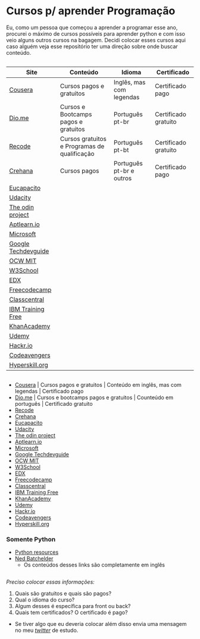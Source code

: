 # **Cursos p/ aprender Programação**
Eu, como um pessoa que começou a aprender a programar esse ano, procurei o máximo de cursos possíveis para aprender python e com isso veio alguns outros cursos na bagagem. Decidi colocar esses cursos aqui caso alguém veja esse repositório ter uma direção sobre onde buscar conteúdo.

##

| Site                                                      | Conteúdo                                     | Idioma                   | Certificado          |
|-----------------------------------------------------------|----------------------------------------------|--------------------------|----------------------|
| [Cousera](https://www.coursera.org/)                      |           Cursos pagos e gratuitos           | Inglês, mas com legendas | Certificado pago     |
| [Dio.me](https://www.dio.me/en)                           | Cursos e Bootcamps pagos e gratuitos         | Português pt-br          | Certificado gratuito |
| [Recode](https://recode.org.br/)                          | Cursos gratuitos e Programas de qualificação | Português pt-bt          | Certificado gratuito |
| [Crehana](https://www.crehana.com/br/)                    | Cursos pagos                                 | Português pt-br e outros | Certificado pago     |
| [Eucapacito](https://www.eucapacito.com.br/)              |                                              |                          |                      |
| [Udacity](https://www.udacity.com/)                       |                                              |                          |                      |
| [The odin project](https://www.theodinproject.com/)       |                                              |                          |                      |
| [Aptlearn.io](https://aptlearn.io/)                       |                                              |                          |                      |
| [Microsoft](https://docs.microsoft.com/pt-br/learn/)      |                                              |                          |                      |
| [Google Techdevguide](http://techdevguide.withgoogle.com) |                                              |                          |                      |
| [OCW MIT](http://ocw.mit.edu)                             |                                              |                          |                      |
| [W3School](http://w3schools.com)                          |                                              |                          |                      |
| [EDX](http://edx.org)                                     |                                              |                          |                      |
| [Freecodecamp](http://freecodecamp.org)                   |                                              |                          |                      |
| [Classcentral](http://classcentral.com)                   |                                              |                          |                      |
| [IBM Training Free](http://ibm.com/training/free)         |                                              |                          |                      |
| [KhanAcademy](http://khanacademy.org)                     |                                              |                          |                      |
| [Udemy](http://udemy.com)                                 |                                              |                          |                      |
| [Hackr.io](http://hackr.io)                               |                                              |                          |                      |
| [Codeavengers](http://codeavengers.com/jr)                |                                              |                          |                      |
| [Hyperskill.org](https://hyperskill.org/tracks)           |                                              |                          |                      |

## 

- [Cousera](https://www.coursera.org/) | Cursos pagos e gratuitos | Conteúdo em inglês, mas com legendas | Certificado pago 
- [Dio.me](https://www.dio.me/en) | Cursos e bootcamps pagos e gratuitos | Counteúdo em português | Certificado gratuito
- [Recode](https://recode.org.br/) 
- [Crehana](https://www.crehana.com/br/) 
- [Eucapacito](https://www.eucapacito.com.br/) 
- [Udacity](https://www.udacity.com/) 
- [The odin project](https://www.theodinproject.com/) 
- [Aptlearn.io](https://aptlearn.io/) 
- [Microsoft](https://docs.microsoft.com/pt-br/learn/) 
- [Google Techdevguide](http://techdevguide.withgoogle.com) 
- [OCW MIT](http://ocw.mit.edu) 
- [W3School](http://w3schools.com) 
- [EDX](http://edx.org)  
- [Freecodecamp](http://freecodecamp.org) 
- [Classcentral](http://classcentral.com) 
- [IBM Training Free](http://ibm.com/training/free) 
- [KhanAcademy](http://khanacademy.org) 
- [Udemy](http://udemy.com) 
- [Hackr.io](http://hackr.io)
- [Codeavengers](http://codeavengers.com/jr)
- [Hyperskill.org](https://hyperskill.org/tracks) 

### **Somente Python**

- [Python resources](https://www.pythondiscord.com/resources/) 
- [Ned Batchelder](https://nedbatchelder.com/text/kindling.html)
    - Os conteúdos desses links são completamente em inglês


##

*Preciso colocar essas informações:*
1. Quais são gratuitos e quais são pagos?  
2. Qual o idioma do curso?            
3. Algum desses é específica para front ou back?
4. Quais tem certificados? O certificado é pago?
  
* Se tiver algo que eu deveria colocar além disso envia uma mensagem no meu *[twitter](https://twitter.com/AprendendoPyton)* de estudo.
